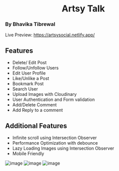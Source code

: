 <h1 align=center> Artsy Talk</h1>

<h3> By Bhavika Tibrewal</h3>

Live Preview: https://artsysocial.netlify.app/


## Features

- Delete/ Edit Post
- Follow/Unfollow Users
- Edit User Profile
- Like/Unlike a Post
- Bookmark Post
- Search User
- Upload Images with Cloudinary
- User Authentication and Form validation
- Add/Delete Comment
- Add Reply to a comment

## Additional Features

- Infinite scroll using Intersection Observer
- Performance Optimization with debounce
- Lazy Loading Images using Intersection Observer
- Mobile Friendly

![image](https://user-images.githubusercontent.com/42600164/169650615-1f20b58d-3a3f-4ab0-850c-9bb77d16e3ae.png)
![image](https://user-images.githubusercontent.com/42600164/169650691-e9defa2d-9d29-494c-bbef-dde80eaf761f.png)
![image](https://user-images.githubusercontent.com/42600164/169650760-67709caa-bc9f-4cdd-aebf-0ac054b6f643.png)
